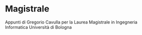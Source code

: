 # Magistrale
 Appunti di Gregorio  Cavulla per la Laurea Magistrale in Ingegneria Informatica Università di Bologna

